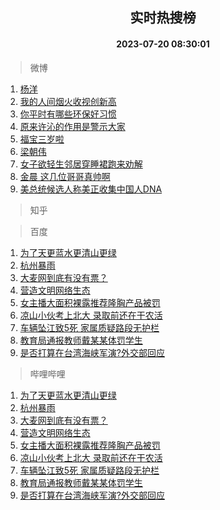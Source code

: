 <div align="center"><h2>实时热搜榜</h2><h4>2023-07-20 08:30:01</h4></div>

> 微博  

1. [杨洋](https://s.weibo.com/weibo?q=%E6%9D%A8%E6%B4%8B&t=31&band_rank=1&Refer=top)<br />
2. [我的人间烟火收视创新高](https://s.weibo.com/weibo?q=%23%E6%88%91%E7%9A%84%E4%BA%BA%E9%97%B4%E7%83%9F%E7%81%AB%E6%94%B6%E8%A7%86%E5%88%9B%E6%96%B0%E9%AB%98%23&t=31&band_rank=2&Refer=top)<br />
3. [你平时有哪些环保好习惯](https://s.weibo.com/weibo?q=%23%E4%BD%A0%E5%B9%B3%E6%97%B6%E6%9C%89%E5%93%AA%E4%BA%9B%E7%8E%AF%E4%BF%9D%E5%A5%BD%E4%B9%A0%E6%83%AF%23&t=31&band_rank=3&Refer=top)<br />
4. [原来许沁的作用是警示大家](https://s.weibo.com/weibo?q=%23%E5%8E%9F%E6%9D%A5%E8%AE%B8%E6%B2%81%E7%9A%84%E4%BD%9C%E7%94%A8%E6%98%AF%E8%AD%A6%E7%A4%BA%E5%A4%A7%E5%AE%B6%23&t=31&band_rank=4&Refer=top)<br />
5. [福宝三岁啦](https://s.weibo.com/weibo?q=%E7%A6%8F%E5%AE%9D%E4%B8%89%E5%B2%81%E5%95%A6&t=31&band_rank=5&Refer=top)<br />
6. [梁朝伟](https://s.weibo.com/weibo?q=%E6%A2%81%E6%9C%9D%E4%BC%9F&t=31&band_rank=6&Refer=top)<br />
7. [女子欲轻生邻居穿睡裙跑来劝解](https://s.weibo.com/weibo?q=%23%E5%A5%B3%E5%AD%90%E6%AC%B2%E8%BD%BB%E7%94%9F%E9%82%BB%E5%B1%85%E7%A9%BF%E7%9D%A1%E8%A3%99%E8%B7%91%E6%9D%A5%E5%8A%9D%E8%A7%A3%23&t=31&band_rank=7&Refer=top)<br />
8. [金晨 这几位哥哥真帅啊](https://s.weibo.com/weibo?q=%E9%87%91%E6%99%A8%20%E8%BF%99%E5%87%A0%E4%BD%8D%E5%93%A5%E5%93%A5%E7%9C%9F%E5%B8%85%E5%95%8A&t=31&band_rank=8&Refer=top)<br />
9. [美总统候选人称美正收集中国人DNA](https://s.weibo.com/weibo?q=%23%E7%BE%8E%E6%80%BB%E7%BB%9F%E5%80%99%E9%80%89%E4%BA%BA%E7%A7%B0%E7%BE%8E%E6%AD%A3%E6%94%B6%E9%9B%86%E4%B8%AD%E5%9B%BD%E4%BA%BADNA%23&t=31&band_rank=9&Refer=top)<br />

> 知乎  


> 百度  

1. [为了天更蓝水更清山更绿](https://www.baidu.com/s?wd=%E4%B8%BA%E4%BA%86%E5%A4%A9%E6%9B%B4%E8%93%9D%E6%B0%B4%E6%9B%B4%E6%B8%85%E5%B1%B1%E6%9B%B4%E7%BB%BF&sa=fyb_news&rsv_dl=fyb_news)<br />
2. [杭州暴雨](https://www.baidu.com/s?wd=%E6%9D%AD%E5%B7%9E%E6%9A%B4%E9%9B%A8&sa=fyb_news&rsv_dl=fyb_news)<br />
3. [大麦网到底有没有票？](https://www.baidu.com/s?wd=%E5%A4%A7%E9%BA%A6%E7%BD%91%E5%88%B0%E5%BA%95%E6%9C%89%E6%B2%A1%E6%9C%89%E7%A5%A8%EF%BC%9F&sa=fyb_news&rsv_dl=fyb_news)<br />
4. [营造文明网络生态](https://www.baidu.com/s?wd=%E8%90%A5%E9%80%A0%E6%96%87%E6%98%8E%E7%BD%91%E7%BB%9C%E7%94%9F%E6%80%81&sa=fyb_news&rsv_dl=fyb_news)<br />
5. [女主播大面积裸露推荐隆胸产品被罚](https://www.baidu.com/s?wd=%E5%A5%B3%E4%B8%BB%E6%92%AD%E5%A4%A7%E9%9D%A2%E7%A7%AF%E8%A3%B8%E9%9C%B2%E6%8E%A8%E8%8D%90%E9%9A%86%E8%83%B8%E4%BA%A7%E5%93%81%E8%A2%AB%E7%BD%9A&sa=fyb_news&rsv_dl=fyb_news)<br />
6. [凉山小伙考上北大 录取前还在干农活](https://www.baidu.com/s?wd=%E5%87%89%E5%B1%B1%E5%B0%8F%E4%BC%99%E8%80%83%E4%B8%8A%E5%8C%97%E5%A4%A7+%E5%BD%95%E5%8F%96%E5%89%8D%E8%BF%98%E5%9C%A8%E5%B9%B2%E5%86%9C%E6%B4%BB&sa=fyb_news&rsv_dl=fyb_news)<br />
7. [车辆坠江致5死 家属质疑路段无护栏](https://www.baidu.com/s?wd=%E8%BD%A6%E8%BE%86%E5%9D%A0%E6%B1%9F%E8%87%B45%E6%AD%BB+%E5%AE%B6%E5%B1%9E%E8%B4%A8%E7%96%91%E8%B7%AF%E6%AE%B5%E6%97%A0%E6%8A%A4%E6%A0%8F&sa=fyb_news&rsv_dl=fyb_news)<br />
8. [教育局通报教师戴某某体罚学生](https://www.baidu.com/s?wd=%E6%95%99%E8%82%B2%E5%B1%80%E9%80%9A%E6%8A%A5%E6%95%99%E5%B8%88%E6%88%B4%E6%9F%90%E6%9F%90%E4%BD%93%E7%BD%9A%E5%AD%A6%E7%94%9F&sa=fyb_news&rsv_dl=fyb_news)<br />
9. [是否打算在台湾海峡军演?外交部回应](https://www.baidu.com/s?wd=%E6%98%AF%E5%90%A6%E6%89%93%E7%AE%97%E5%9C%A8%E5%8F%B0%E6%B9%BE%E6%B5%B7%E5%B3%A1%E5%86%9B%E6%BC%94%3F%E5%A4%96%E4%BA%A4%E9%83%A8%E5%9B%9E%E5%BA%94&sa=fyb_news&rsv_dl=fyb_news)<br />

> 哔哩哔哩  

1. [为了天更蓝水更清山更绿](https://www.baidu.com/s?wd=%E4%B8%BA%E4%BA%86%E5%A4%A9%E6%9B%B4%E8%93%9D%E6%B0%B4%E6%9B%B4%E6%B8%85%E5%B1%B1%E6%9B%B4%E7%BB%BF&sa=fyb_news&rsv_dl=fyb_news)<br />
2. [杭州暴雨](https://www.baidu.com/s?wd=%E6%9D%AD%E5%B7%9E%E6%9A%B4%E9%9B%A8&sa=fyb_news&rsv_dl=fyb_news)<br />
3. [大麦网到底有没有票？](https://www.baidu.com/s?wd=%E5%A4%A7%E9%BA%A6%E7%BD%91%E5%88%B0%E5%BA%95%E6%9C%89%E6%B2%A1%E6%9C%89%E7%A5%A8%EF%BC%9F&sa=fyb_news&rsv_dl=fyb_news)<br />
4. [营造文明网络生态](https://www.baidu.com/s?wd=%E8%90%A5%E9%80%A0%E6%96%87%E6%98%8E%E7%BD%91%E7%BB%9C%E7%94%9F%E6%80%81&sa=fyb_news&rsv_dl=fyb_news)<br />
5. [女主播大面积裸露推荐隆胸产品被罚](https://www.baidu.com/s?wd=%E5%A5%B3%E4%B8%BB%E6%92%AD%E5%A4%A7%E9%9D%A2%E7%A7%AF%E8%A3%B8%E9%9C%B2%E6%8E%A8%E8%8D%90%E9%9A%86%E8%83%B8%E4%BA%A7%E5%93%81%E8%A2%AB%E7%BD%9A&sa=fyb_news&rsv_dl=fyb_news)<br />
6. [凉山小伙考上北大 录取前还在干农活](https://www.baidu.com/s?wd=%E5%87%89%E5%B1%B1%E5%B0%8F%E4%BC%99%E8%80%83%E4%B8%8A%E5%8C%97%E5%A4%A7+%E5%BD%95%E5%8F%96%E5%89%8D%E8%BF%98%E5%9C%A8%E5%B9%B2%E5%86%9C%E6%B4%BB&sa=fyb_news&rsv_dl=fyb_news)<br />
7. [车辆坠江致5死 家属质疑路段无护栏](https://www.baidu.com/s?wd=%E8%BD%A6%E8%BE%86%E5%9D%A0%E6%B1%9F%E8%87%B45%E6%AD%BB+%E5%AE%B6%E5%B1%9E%E8%B4%A8%E7%96%91%E8%B7%AF%E6%AE%B5%E6%97%A0%E6%8A%A4%E6%A0%8F&sa=fyb_news&rsv_dl=fyb_news)<br />
8. [教育局通报教师戴某某体罚学生](https://www.baidu.com/s?wd=%E6%95%99%E8%82%B2%E5%B1%80%E9%80%9A%E6%8A%A5%E6%95%99%E5%B8%88%E6%88%B4%E6%9F%90%E6%9F%90%E4%BD%93%E7%BD%9A%E5%AD%A6%E7%94%9F&sa=fyb_news&rsv_dl=fyb_news)<br />
9. [是否打算在台湾海峡军演?外交部回应](https://www.baidu.com/s?wd=%E6%98%AF%E5%90%A6%E6%89%93%E7%AE%97%E5%9C%A8%E5%8F%B0%E6%B9%BE%E6%B5%B7%E5%B3%A1%E5%86%9B%E6%BC%94%3F%E5%A4%96%E4%BA%A4%E9%83%A8%E5%9B%9E%E5%BA%94&sa=fyb_news&rsv_dl=fyb_news)<br />
